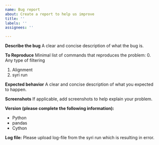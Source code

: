 ```yaml
---
name: Bug report
about: Create a report to help us improve
title: ''
labels: ''
assignees: ''

---
```


**Describe the bug**
A clear and concise description of what the bug is.

**To Reproduce**
Minimal list of commands that reproduces the problem:
0. Any type of filtering
1. Alignment
2. syri run


**Expected behavior**
A clear and concise description of what you expected to happen.

**Screenshots**
If applicable, add screenshots to help explain your problem.

**Version (please complete the following information):**
 - Python
 - pandas
 - Cython

**Log file:**
Please upload log-file from the syri run which is resulting in error.
